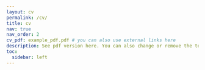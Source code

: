 ```yaml
---
layout: cv
permalink: /cv/
title: cv
nav: true
nav_order: 2
cv_pdf: example_pdf.pdf # you can also use external links here
description: See pdf version here. You can also change or remove the top pdf download button.
toc:
  sidebar: left
---
```

